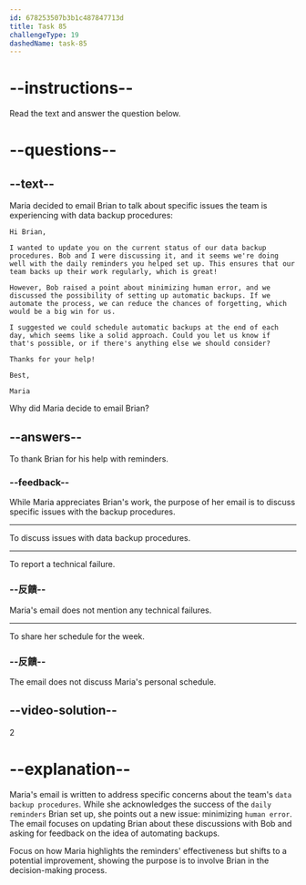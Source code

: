 ```yaml
---
id: 678253507b3b1c487847713d
title: Task 85
challengeType: 19
dashedName: task-85
---
```


<!-- READING -->

# --instructions--

Read the text and answer the question below.

# --questions--

## --text--

Maria decided to email Brian to talk about specific issues the team is experiencing with data backup procedures:

`Hi Brian,`

`I wanted to update you on the current status of our data backup procedures. Bob and I were discussing it, and it seems we're doing well with the daily reminders you helped set up. This ensures that our team backs up their work regularly, which is great!`

`However, Bob raised a point about minimizing human error, and we discussed the possibility of setting up automatic backups. If we automate the process, we can reduce the chances of forgetting, which would be a big win for us.`

`I suggested we could schedule automatic backups at the end of each day, which seems like a solid approach. Could you let us know if that's possible, or if there's anything else we should consider?`

`Thanks for your help!`

`Best,`

`Maria`

Why did Maria decide to email Brian?

## --answers--

To thank Brian for his help with reminders.

### --feedback--

While Maria appreciates Brian's work, the purpose of her email is to discuss specific issues with the backup procedures.

---

To discuss issues with data backup procedures.

---

To report a technical failure.

### --反饋--

Maria's email does not mention any technical failures.

---

To share her schedule for the week.

### --反饋--

The email does not discuss Maria's personal schedule.

## --video-solution--

2

# --explanation--

Maria's email is written to address specific concerns about the team's `data backup procedures`. While she acknowledges the success of the `daily reminders` Brian set up, she points out a new issue: minimizing `human error`. The email focuses on updating Brian about these discussions with Bob and asking for feedback on the idea of automating backups.

Focus on how Maria highlights the reminders' effectiveness but shifts to a potential improvement, showing the purpose is to involve Brian in the decision-making process.
